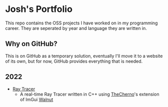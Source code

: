 # Josh's Portfolio
This repo contains the OSS projects I have worked on in my programming career. They are seperated by year and language they are written in.

## Why on GitHub?
This is on GitHub as a temporary solution, eventually I'll move it to a website of its own, but for now, GitHub provides everything that is needed.

## 2022
* [Ray Tracer](https://github.com/Tamely/Portfolio/tree/master/Experience/2022/C%2B%2B/RayTracer)
  - A real-time Ray Tracer written in C++ using [TheCherno](https://github.com/TheCherno)'s extension of ImGui [Walnut](https://github.com/TheCherno/Walnut)

